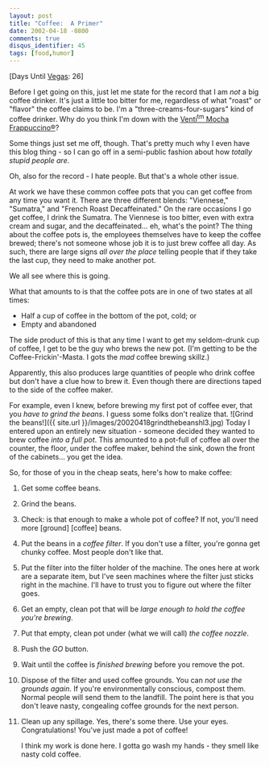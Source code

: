 ```yaml
---
layout: post
title: "Coffee:  A Primer"
date: 2002-04-18 -0800
comments: true
disqus_identifier: 45
tags: [food,humor]
---
```

[Days Until [Vegas](/archive/2002/04/08/vegas-baby-vegas.aspx): 26]

 Before I get going on this, just let me state for the record that I am
*not* a big coffee drinker. It's just a little too bitter for me,
regardless of what "roast" or "flavor" the coffee claims to be. I'm a
"three-creams-four-sugars" kind of coffee drinker. Why do you think I'm
down with the [Venti<sup>tm</sup> Mocha
Frappuccino®](/archive/2002/04/04/talk-dirty-to-me.aspx)?

 Some things just set me off, though. That's pretty much why I even have
this blog thing - so I can go off in a semi-public fashion about how
*totally stupid people are*.

 Oh, also for the record - I hate people. But that's a whole other
issue.

 At work we have these common coffee pots that you can get coffee from
any time you want it. There are three different blends: "Viennese,"
"Sumatra," and "French Roast Decaffeinated." On the rare occasions I go
get coffee, I drink the Sumatra. The Viennese is too bitter, even with
extra cream and sugar, and the decaffeinated... eh, what's the point?
The thing about the coffee pots is, the employees themselves have to
keep the coffee brewed; there's not someone whose job it is to just brew
coffee all day. As such, there are large signs *all over the place*
telling people that if they take the last cup, they need to make another
pot.

 We all see where this is going.

 What that amounts to is that the coffee pots are in one of two states
at all times:
-   Half a cup of coffee in the bottom of the pot, cold; or
-   Empty and abandoned



 The side product of this is that any time I want to get my seldom-drunk
cup of coffee, I get to be the guy who brews the new pot. (I'm getting
to be the Coffee-Frickin'-Masta. I gots the *mad* coffee brewing
skillz.)

 Apparently, this also produces large quantities of people who drink
coffee but don't have a clue how to brew it. Even though there are
directions taped to the side of the coffee maker.

 For example, even I knew, before brewing my first pot of coffee ever,
that you *have to grind the beans*. I guess some folks don't realize
that.
 ![Grind the
beans!]({{ site.url }}/images/20020418grindthebeanshl3.jpg)
 Today I entered upon an entirely new situation - someone decided they
wanted to brew coffee *into a full pot*. This amounted to a pot-full of
coffee all over the counter, the floor, under the coffee maker, behind
the sink, down the front of the cabinets... you get the idea.

 So, for those of you in the cheap seats, here's how to make coffee:

1.  Get some coffee beans.
2.  Grind the beans.
3.  Check: is that enough to make a whole pot of coffee? If not, you'll
    need more [ground] [coffee] beans.
4.  Put the beans in a *coffee filter*. If you don't use a filter,
    you're gonna get chunky coffee. Most people don't like that.
5.  Put the filter into the filter holder of the machine. The ones here
    at work are a separate item, but I've seen machines where the filter
    just sticks right in the machine. I'll have to trust you to figure
    out where the filter goes.
6.  Get an empty, clean pot that will be *large enough to hold the
    coffee you're brewing*.
7.  Put that empty, clean pot under (what we will call) *the coffee
    nozzle*.
8.  Push the *GO* button.
9.  Wait until the coffee is *finished brewing* before you remove the
    pot.
10. Dispose of the filter and used coffee grounds. You can *not use the
    grounds again*. If you're environmentally conscious, compost them.
    Normal people will send them to the landfill. The point here is that
    you don't leave nasty, congealing coffee grounds for the next
    person.
11. Clean up any spillage. Yes, there's some there. Use your eyes.
     Congratulations! You've just made a pot of coffee!

     I think my work is done here. I gotta go wash my hands - they smell
    like nasty cold coffee.
